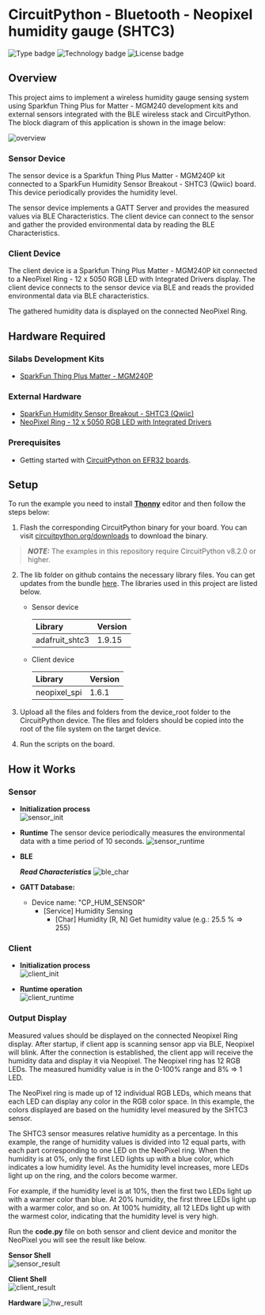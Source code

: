 # CircuitPython - Bluetooth - Neopixel humidity gauge (SHTC3) #

![Type badge](https://img.shields.io/badge/dynamic/json?url=https://raw.githubusercontent.com/SiliconLabs/application_examples_ci/master/circuitpython/cp_bluetooth_neopixel_humidity_gauge_common.json&label=Type&query=type&color=green)
![Technology badge](https://img.shields.io/badge/dynamic/json?url=https://raw.githubusercontent.com/SiliconLabs/application_examples_ci/master/circuitpython/cp_bluetooth_neopixel_humidity_gauge_common.json&label=Technology&query=technology&color=green)
![License badge](https://img.shields.io/badge/dynamic/json?url=https://raw.githubusercontent.com/SiliconLabs/application_examples_ci/master/circuitpython/cp_bluetooth_neopixel_humidity_gauge_common.json&label=License&query=license&color=green)
## Overview ##

This project aims to implement a wireless humidity gauge sensing system using Sparkfun Thing Plus for Matter - MGM240 development kits and external sensors integrated with the BLE wireless stack and CircuitPython.
The block diagram of this application is shown in the image below:

  ![overview](docs/overview.PNG)

### Sensor Device ###

The sensor device is a Sparkfun Thing Plus Matter - MGM240P kit connected to a SparkFun Humidity Sensor Breakout - SHTC3 (Qwiic) board. This device periodically provides the humidity level.

The sensor device implements a GATT Server and provides the measured values via BLE Characteristics. The client device can connect to the sensor and gather the provided environmental data by reading the BLE Characteristics.

### Client Device ###

The client device is a Sparkfun Thing Plus Matter - MGM240P kit connected to a NeoPixel Ring - 12 x 5050 RGB LED with Integrated Drivers display.  The client device connects to the sensor device via BLE and reads the provided environmental data via BLE characteristics.

The gathered humidity data is displayed on the connected NeoPixel Ring.

## Hardware Required ##

### Silabs Development Kits ###

- [SparkFun Thing Plus Matter - MGM240P](https://www.sparkfun.com/products/20270)

### External Hardware ###

- [SparkFun Humidity Sensor Breakout - SHTC3 (Qwiic)](https://www.sparkfun.com/products/16467)
- [NeoPixel Ring - 12 x 5050 RGB LED with Integrated Drivers](https://www.adafruit.com/product/1643)

### Prerequisites ###

- Getting started with [CircuitPython on EFR32 boards](../doc/running_circuitpython.md).

## Setup ##

To run the example you need to install **[Thonny](https://thonny.org/)** editor and then follow the steps below:

1. Flash the corresponding CircuitPython binary for your board. You can visit [circuitpython.org/downloads](https://circuitpython.org/downloads?q=silabs) to download the binary.

> **_NOTE:_** The examples in this repository require CircuitPython v8.2.0 or higher.

2. The lib folder on github contains the necessary library files. You can get updates from the bundle [here](https://circuitpython.org/libraries). The libraries used in this project are listed below.
    - Sensor device

      | Library           | Version           |
      |:----------------- |:------------------|
      | adafruit_shtc3    |       1.9.15      |

    - Client device

      | Library           | Version           |
      |:----------------- |:------------------|
      | neopixel_spi      |       1.6.1       |

3. Upload all the files and folders from the device_root folder to the CircuitPython device. The files and folders should be copied into the root of the file system on the target device.

4. Run the scripts on the board.

## How it Works ##

### Sensor ###

- **Initialization process**  
  ![sensor_init](docs/sensor_inits.PNG)

- **Runtime**
  The sensor device periodically measures the environmental data with a time period of 10 seconds.
  ![sensor_runtime](docs/runtime.PNG)

- **BLE**

  ***Read Characteristics***
  ![ble_char](docs/ble_char.PNG)

- **GATT Database:**
  - Device name: "CP_HUM_SENSOR"
    - [Service] Humidity Sensing
      - [Char] Humidity
        [R, N] Get humidity value (e.g.: 25.5 % => 255)

### Client ###

- **Initialization process**  
  ![client_init](docs/client_inits.PNG)

- **Runtime operation**  
  ![client_runtime](docs/client_runtime.PNG)

### Output Display ###

Measured values should be displayed on the connected Neopixel Ring display.
After startup, if client app is scanning sensor app via BLE, Neopixel will blink. After the connection is established, the client app will receive the humidity data and display it via Neopixel. The Neopixel ring has 12 RGB LEDs. The measured humidity value is in the 0-100% range and 8% => 1 LED.

The NeoPixel ring is made up of 12 individual RGB LEDs, which means that each LED can display any color in the RGB color space. In this example, the colors displayed are based on the humidity level measured by the SHTC3 sensor.

The SHTC3 sensor measures relative humidity as a percentage. In this example, the range of humidity values is divided into 12 equal parts, with each part corresponding to one LED on the NeoPixel ring. When the humidity is at 0%, only the first LED lights up with a blue color, which indicates a low humidity level. As the humidity level increases, more LEDs light up on the ring, and the colors become warmer.

For example, if the humidity level is at 10%, then the first two LEDs light up with a warmer color than blue. At 20% humidity, the first three LEDs light up with a warmer color, and so on. At 100% humidity, all 12 LEDs light up with the warmest color, indicating that the humidity level is very high.

Run the **code.py** file on both sensor and client device and monitor the NeoPixel you will see the result like below.

**Sensor Shell**  
  ![sensor_result](docs/sensor_result.PNG)

**Client Shell**  
  ![client_result](docs/client_result.PNG)

**Hardware**
  ![hw_result](docs/result.JPG)
